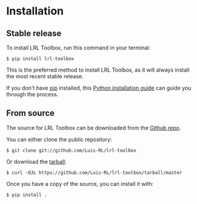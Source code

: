 # Installation

## Stable release

To install LRL Toolbox, run this command in your
terminal:

``` console
$ pip install lrl-toolbox
```

This is the preferred method to install LRL Toolbox, as it will always install the most recent stable release.

If you don't have [pip][] installed, this [Python installation guide][]
can guide you through the process.

## From source

The source for LRL Toolbox can be downloaded from
the [Github repo][].

You can either clone the public repository:

``` console
$ git clone git://github.com/Luis-RL/lrl-toolbox
```

Or download the [tarball][]:

``` console
$ curl -OJL https://github.com/Luis-RL/lrl-toolbox/tarball/master
```

Once you have a copy of the source, you can install it with:

``` console
$ pip install .
```

  [pip]: https://pip.pypa.io
  [Python installation guide]: http://docs.python-guide.org/en/latest/starting/installation/
  [Github repo]: https://github.com/%7B%7B%20cookiecutter.github_username%20%7D%7D/%7B%7B%20cookiecutter.project_slug%20%7D%7D
  [tarball]: https://github.com/%7B%7B%20cookiecutter.github_username%20%7D%7D/%7B%7B%20cookiecutter.project_slug%20%7D%7D/tarball/master
